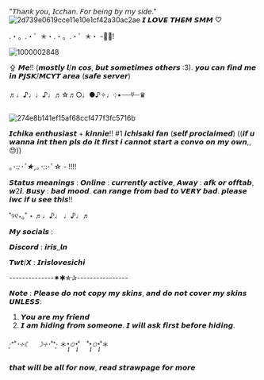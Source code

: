 "𝘛𝘩𝘢𝘯𝘬 𝘺𝘰𝘶, 𝘐𝘤𝘤𝘩𝘢𝘯. 𝘍𝘰𝘳 𝘣𝘦𝘪𝘯𝘨 𝘣𝘺 𝘮𝘺 𝘴𝘪𝘥𝘦."
![2d739e0619cce11e10e1cf42a30ac2ae](https://github.com/knockthefuture/Iris/assets/168504457/795f08c6-aa9d-413e-91b0-56a566af720f)
𝙄 𝙇𝙊𝙑𝙀 𝙏𝙃𝙀𝙈 𝙎𝙈𝙈 ♡

.・。.・゜✭・.・。.・゜✭・ -🎸🎹!

![1000002848](https://github.com/knockthefuture/Iris/assets/168504457/9e2c6aeb-5592-42f4-84e5-c7395f84a582)

 
 ⇪ 𝙈𝙚!! (𝙢𝙤𝙨𝙩𝙡𝙮 𝙡/𝙣 𝙘𝙤𝙨, 𝙗𝙪𝙩 𝙨𝙤𝙢𝙚𝙩𝙞𝙢𝙚𝙨 𝙤𝙩𝙝𝙚𝙧𝙨 :3). 𝙮𝙤𝙪 𝙘𝙖𝙣 𝙛𝙞𝙣𝙙 𝙢𝙚 𝙞𝙣 𝙋𝙅𝙎𝙆/𝙈𝘾𝙔𝙏 𝙖𝙧𝙚𝙖 (𝙨𝙖𝙛𝙚 𝙨𝙚𝙧𝙫𝙚𝙧)

♬♩♪♩♩♪♩♬☆♬○♩●♪✧♩༶•┈┈⛧┈♛

![274e8b141ef15af68ccf477f3fc5716b](https://github.com/knockthefuture/Iris/assets/168504457/e39b0d9a-db59-45de-92b2-7172ac0e0334)

 𝙄𝙘𝙝𝙞𝙠𝙖 𝙚𝙣𝙩𝙝𝙪𝙨𝙞𝙖𝙨𝙩 + 𝙠𝙞𝙣𝙣𝙞𝙚!! #1 𝙞𝙘𝙝𝙞𝙨𝙖𝙠𝙞 𝙛𝙖𝙣 (𝙨𝙚𝙡𝙛 𝙥𝙧𝙤𝙘𝙡𝙖𝙞𝙢𝙚𝙙)
((𝙞𝙛 𝙪 𝙬𝙖𝙣𝙣𝙖 𝙞𝙣𝙩 𝙩𝙝𝙚𝙣 𝙥𝙡𝙨 𝙙𝙤 𝙞𝙩 𝙛𝙞𝙧𝙨𝙩 𝙞 𝙘𝙖𝙣𝙣𝙤𝙩 𝙨𝙩𝙖𝙧𝙩 𝙖 𝙘𝙤𝙣𝙫𝙤 𝙤𝙣 𝙢𝙮 𝙤𝙬𝙣,, 😓))

｡･:*:･ﾟ★,｡･:*:･ﾟ☆ - !!!!

𝙎𝙩𝙖𝙩𝙪𝙨 𝙢𝙚𝙖𝙣𝙞𝙣𝙜𝙨 : 𝙊𝙣𝙡𝙞𝙣𝙚 : 𝙘𝙪𝙧𝙧𝙚𝙣𝙩𝙡𝙮 𝙖𝙘𝙩𝙞𝙫𝙚, 𝘼𝙬𝙖𝙮 : 𝙖𝙛𝙠 𝙤𝙧 𝙤𝙛𝙛𝙩𝙖𝙗, 𝙬2𝙞. 𝘽𝙪𝙨𝙮 : 𝙗𝙖𝙙 𝙢𝙤𝙤𝙙. 𝙘𝙖𝙣 𝙧𝙖𝙣𝙜𝙚 𝙛𝙧𝙤𝙢 𝙗𝙖𝙙 𝙩𝙤 𝙑𝙀𝙍𝙔 𝙗𝙖𝙙. 𝙥𝙡𝙚𝙖𝙨𝙚 𝙞𝙬𝙘 𝙞𝙛 𝙪 𝙨𝙚𝙚 𝙩𝙝𝙞𝙨!!

 ˚୨୧⋆｡˚ ⋆ ♬♩♪♩ ♩♪♩♬

𝙈𝙮 𝙨𝙤𝙘𝙞𝙖𝙡𝙨 :

𝘿𝙞𝙨𝙘𝙤𝙧𝙙 : 𝙞𝙧𝙞𝙨_𝙡𝙣

𝙏𝙬𝙩/𝙓 : 𝙄𝙧𝙞𝙨𝙡𝙤𝙫𝙚𝙨𝙞𝙘𝙝𝙞

--------------✷✱✯✰----------------

𝙉𝙤𝙩𝙚 : 𝙋𝙡𝙚𝙖𝙨𝙚 𝙙𝙤 𝙣𝙤𝙩 𝙘𝙤𝙥𝙮 𝙢𝙮 𝙨𝙠𝙞𝙣𝙨, 𝙖𝙣𝙙 𝙙𝙤 𝙣𝙤𝙩 𝙘𝙤𝙫𝙚𝙧 𝙢𝙮 𝙨𝙠𝙞𝙣𝙨 𝙐𝙉𝙇𝙀𝙎𝙎:
1. 𝙔𝙤𝙪 𝙖𝙧𝙚 𝙢𝙮 𝙛𝙧𝙞𝙚𝙣𝙙
2. 𝙄 𝙖𝙢 𝙝𝙞𝙙𝙞𝙣𝙜 𝙛𝙧𝙤𝙢 𝙨𝙤𝙢𝙚𝙤𝙣𝙚. 𝙄 𝙬𝙞𝙡𝙡 𝙖𝙨𝙠 𝙛𝙞𝙧𝙨𝙩 𝙗𝙚𝙛𝙤𝙧𝙚 𝙝𝙞𝙙𝙞𝙣𝙜.

‧͙⁺˚*･༓☾　☽༓･*˚⁺‧͙ ＊*•̩̩͙✩•̩̩͙*˚　˚*•̩̩͙✩•̩̩͙*˚＊

𝙩𝙝𝙖𝙩 𝙬𝙞𝙡𝙡 𝙗𝙚 𝙖𝙡𝙡 𝙛𝙤𝙧 𝙣𝙤𝙬, 𝙧𝙚𝙖𝙙 𝙨𝙩𝙧𝙖𝙬𝙥𝙖𝙜𝙚 𝙛𝙤𝙧 𝙢𝙤𝙧𝙚
